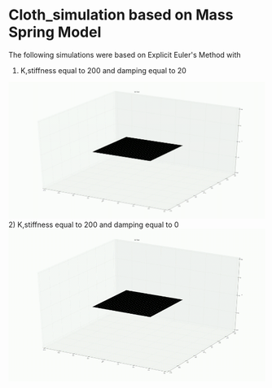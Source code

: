 # Cloth_simulation based on Mass Spring Model

 The following simulations were based on Explicit Euler's Method with 
 1) K,stiffness equal to 200 and damping equal to 20
 <img src=https://github.com/Mypathissional/Cloth_simulation/blob/master/animations/Explicit_Euler_K%3D200.0_D%3D20_stiffness%3D200%2Cinterval_length0.1.gif>
 2) K,stiffness equal to 200 and damping equal to 0
 <img src=https://github.com/Mypathissional/Cloth_simulation/blob/master/animations/Explicit_Euler_K%3D200.0_D%3D0_stiffness%3D200%2Cinterval_length0.1.gif width="600" height="300">
